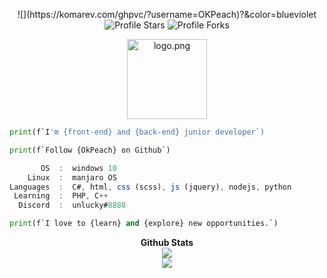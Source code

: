 <p align="center">
![](https://komarev.com/ghpvc/?username=OKPeach)?&color=blueviolet</a>
<img src="https://img.shields.io/badge/dynamic/json?&label=Total%20Stars&color=bb2527&style=flat&style=for-the-badge&query=%24.stars&url=https://api.github-star-counter.workers.dev/user/OkPeach" alt="Profile Stars"></a>
<img src="https://img.shields.io/badge/dynamic/json?&label=Total%20Forks&color=bb2527&style=flat&style=for-the-badge&query=%24.forks&url=https://api.github-star-counter.workers.dev/user/OkPeach" alt="Profile Forks"></a></p>
<p align="center"><a href="https://unlucky.life/" target="_blank"><img src="https://unlucky.life/images/favicon.webp" width="128" height="128" alt="logo.png"></a></p></p>

```python
print(f`I'm {front-end} and {back-end} junior developer`)
```

```python
print(f`Follow {OkPeach} on Github`)
```

```javascript
       OS  :  windows 10
    Linux  :  manjaro OS
Languages  :  C#, html, css (scss), js (jquery), nodejs, python
 Learning  :  PHP, C++
  Discord  :  unlucky#8888
```

```python
print(f`I love to {learn} and {explore} new opportunities.`)
```

<p align="center">
	<b>Github Stats</b><br>
	<img src="https://github-readme-stats.vercel.app/api?username=OkPeach&include_all_commits=true&show_icons=true&hide_border=true&hide_title=true&count_private=true&theme=dark">
	<br>
	<img src="https://github-readme-stats.vercel.app/api/top-langs/?username=OkPeach&layout=compact&count_private=true&langs_count=8&hide_border=true&theme=dark">
</p>
